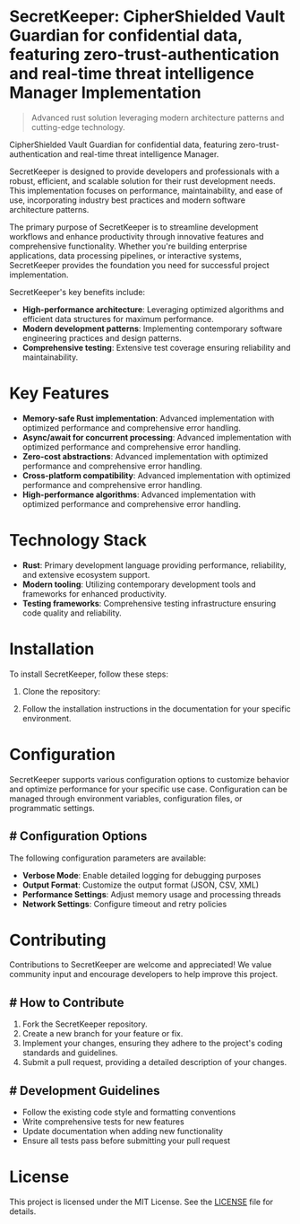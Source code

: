 <!-- fallback_SecretKeeper_20250804200602_56326 -->

# SecretKeeper: CipherShielded Vault Guardian for confidential data, featuring zero-trust-authentication and real-time threat intelligence Manager Implementation
> Advanced rust solution leveraging modern architecture patterns and cutting-edge technology.

CipherShielded Vault Guardian for confidential data, featuring zero-trust-authentication and real-time threat intelligence Manager.

SecretKeeper is designed to provide developers and professionals with a robust, efficient, and scalable solution for their rust development needs. This implementation focuses on performance, maintainability, and ease of use, incorporating industry best practices and modern software architecture patterns.

The primary purpose of SecretKeeper is to streamline development workflows and enhance productivity through innovative features and comprehensive functionality. Whether you're building enterprise applications, data processing pipelines, or interactive systems, SecretKeeper provides the foundation you need for successful project implementation.

SecretKeeper's key benefits include:

* **High-performance architecture**: Leveraging optimized algorithms and efficient data structures for maximum performance.
* **Modern development patterns**: Implementing contemporary software engineering practices and design patterns.
* **Comprehensive testing**: Extensive test coverage ensuring reliability and maintainability.

# Key Features

* **Memory-safe Rust implementation**: Advanced implementation with optimized performance and comprehensive error handling.
* **Async/await for concurrent processing**: Advanced implementation with optimized performance and comprehensive error handling.
* **Zero-cost abstractions**: Advanced implementation with optimized performance and comprehensive error handling.
* **Cross-platform compatibility**: Advanced implementation with optimized performance and comprehensive error handling.
* **High-performance algorithms**: Advanced implementation with optimized performance and comprehensive error handling.

# Technology Stack

* **Rust**: Primary development language providing performance, reliability, and extensive ecosystem support.
* **Modern tooling**: Utilizing contemporary development tools and frameworks for enhanced productivity.
* **Testing frameworks**: Comprehensive testing infrastructure ensuring code quality and reliability.

# Installation

To install SecretKeeper, follow these steps:

1. Clone the repository:


2. Follow the installation instructions in the documentation for your specific environment.

# Configuration

SecretKeeper supports various configuration options to customize behavior and optimize performance for your specific use case. Configuration can be managed through environment variables, configuration files, or programmatic settings.

## # Configuration Options

The following configuration parameters are available:

* **Verbose Mode**: Enable detailed logging for debugging purposes
* **Output Format**: Customize the output format (JSON, CSV, XML)
* **Performance Settings**: Adjust memory usage and processing threads
* **Network Settings**: Configure timeout and retry policies

# Contributing

Contributions to SecretKeeper are welcome and appreciated! We value community input and encourage developers to help improve this project.

## # How to Contribute

1. Fork the SecretKeeper repository.
2. Create a new branch for your feature or fix.
3. Implement your changes, ensuring they adhere to the project's coding standards and guidelines.
4. Submit a pull request, providing a detailed description of your changes.

## # Development Guidelines

* Follow the existing code style and formatting conventions
* Write comprehensive tests for new features
* Update documentation when adding new functionality
* Ensure all tests pass before submitting your pull request

# License

This project is licensed under the MIT License. See the [LICENSE](https://github.com/Coralnws/SecretKeeper/blob/main/LICENSE) file for details.
